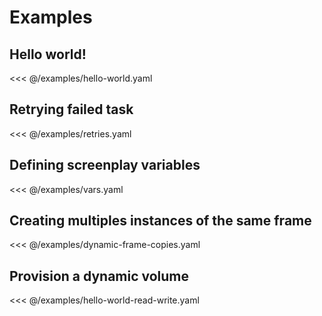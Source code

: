 # Examples

## Hello world!
<<< @/examples/hello-world.yaml

## Retrying failed task
<<< @/examples/retries.yaml

## Defining screenplay variables
<<< @/examples/vars.yaml

## Creating multiples instances of the same frame
<<< @/examples/dynamic-frame-copies.yaml

## Provision a dynamic volume
<<< @/examples/hello-world-read-write.yaml
